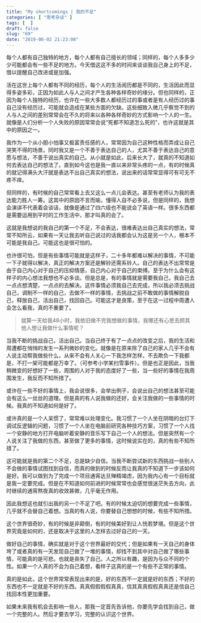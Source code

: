 ```yaml
---
title: "My shortcomings | 我的不足"
categories: [ "思考杂谈" ]
tags: [  ]
draft: false
slug: "69"
date: "2019-06-02 21:23:00"
---
```




每个人都有自己独特的地方，每个人都有自己擅长的领域；同样的，每个人多多少少可能都会有一些不足的地方。今天借这这不多的时间来谈谈我自己身上的不足，借以提醒自己改进或是加强。

活在这世上每个人都有不同的经历，每个人的生活阅历都是不同的，生活因此而显得多姿多彩，正因为如此人与人之间才产生各种各样奇妙的缘分。但也同样的，正因为每个人独特的经历，也许在一些大多数人都经历过的事或者是有人经历过的事自己没有经历过，可能就会造成在某些方面的欠缺。这些细致入微几乎察觉不到的人与人之间的差别常常会在不久的将来以各种各样奇妙的方式影响一个人的一生。就像是人们分析一个人失败的原因常常会说“死都不知道怎么死的”，也许这就是其中的原因之一。

<!--more-->

我作为一个从小胆小怕事又极富责任感的人，常常因为自己这种性格而弄成让自己哭笑不得的场景。同时我又是一个不善于表达自己的人，尤其不善于表达自己的意愿与想法，不善于说出真实的自己。从小就是如此，后来长大了，就真的不知道如何去表达自己的想法了。直到如今这也是我一直以来非常头疼的一点，有的时候真的就记得满头大汗就是表达不出自己真实的想法，说出来的话常常显得可有可无不疼不痒。

但同样的，有时候的自己常常看上去又这么一点儿会表达。甚至有老师认为我的表达能力胜人一筹。这其中的原因不言而喻，懂得人自不必多说，但是同样的，我想会演讲不代表着会谈话，就像是通过了四六级也不能说会了英语一样。很多东西都是需要运用到平时的工作生活中，那才叫真的会了。

这就是我想说的我自己的第一个不足，不会表达，很难表达出自己真实的想法，常常不知所云，如果有一天让我去听自己说过的话我都会认为这是另一个人，根本不可能是我自己。可能这也是很可怕的。

也许很可怕，但是有些事情可能就是这样子，二十多年都难以解决的事情，不可能一下子就得以解决，真正的解决方案还是解铃还需系铃人。自己的表达不出常常是由于自己内心对于自己的压抑情感，自己内心对于自己的束缚。至于为什么会有这样子的内心想法我想也不必多谈。但是总是，有的事情就是需要我自己，我自己去一点点想清楚，一点点的去解决。这件事情必须我自己去完成，所以我必须去挑战自己，调制不一样的自己，去做不一样的事情，去挑战之前不敢做的事情解脱自己，释放自己，活出自己，找回自己。可能这才是良策，至于在这一过程中周遭人会怎么看我，真的不重要了。

> 就算一天给我48小时，我依旧做不完我想做的事情，我哪还有心思去顾其他人想让我做什么事情呢？

当我不断的挑战自己，活出自己。当自己终于有了一点点的改变之后，我的生活和周遭都在悄悄的发生一系列微妙的变化。就像是在原来除了自己的家人几乎不会有人说主动帮我做些什么，从来不会有人关心一下我怎样怎样，不去欺负一下我都是，不打一架可能都是万幸了。（可参考小学某扫雪事件）。但是也正是因此，当我稍微变的好想好了一些，周围的人对于我的态度好了一些，当一些好的事情在我周围发生，我反而不知所措了。

或许在一些不好的事情上，我会说很多，会举出例子，会说出自己的想法甚至可能会有这么一丝丝的道理。但是真的有人说我做的还好，会关注我做的一些事情的时候。我真的不知道如何是好了。

或许真的是一个人呆惯了，常常难以处理变化。我习惯了一个人坐在阴暗的台灯下调试反逻辑的问题，习惯了一个人坐在电脑前研究各种技巧方案，习惯了一个人找一个安静的地方打开电脑听着安静的音乐写下自己一个人的想法。但是突然有一个人说关注了我做的东西，甚至做了更多的事情，这时候说实在的，真的有些不知所措了。

这可能就是我的第二个不足，总是缺少自信。当我不断尝试新的东西挑战一些别人不会做的事情试图找到自信，而真的做到的时候反而让我真的不知道下一步该如何是好。我可以做到为了完成一个项目通宵达旦殚精竭虑，因为我内心有一个目标就是我一定要完成。但是在不知道如何前进的时候常常也会感觉很迷茫失去方向，此时继续的通宵熬夜真的收效甚微，几乎毫无作用。

因此我想这也就引出我的另一个不足了吧。有的时候太迫切的想要完成一些事情，几乎就不会替自己着想。当真的有人说，你要替自己想想的时候，有些不知所措。

这个世界很奇妙，有的时候是非颠倒，有的时候美好到让人恍若梦境。但是这个世界究竟是如何的，还是取决于这里的人怎样去过好自己的一天。

做好自己的事情，确实就是对于这个世界最好的交代；但是如果有一天自己的身体垮了或者真的有一天发现自己做了一堆的事情，却找不到其中对自己做了哪些事情，可能真的是可悲。也就是丧失了自己。人之所以有趣，是因为与众不同的个性。如果一个人真的不会为自己着想，看样子这真的是一个有些不正常的事情。

真的是如此，这个世界常常表现出来的是，好的东西不一定就是好的东西；不好的东西也不一定就是不好的东西。真真假假假假真真，信其真真假假真真还是信自己找回本性更加重要。

如果未来我有机会去影响一些人，那我一定首先告诉他，你要先学会找到自己，做一个完整的人。然后才要去学习，完整的认识这个世界。